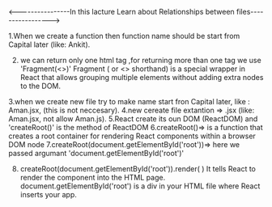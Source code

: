 <----------------In this lacture Learn about Relationships between files----------------->

1.When we create a function then function name should be start from Capital later (like: Ankit).

2. we can return only one html tag ,for returning more than one tag we use 'Fragment(<>)'
   Fragment ( or <> shorthand) is a special wrapper in React that allows grouping multiple elements without adding extra nodes to the DOM.

3.when we create new file try to make name start fron Capital later, like : Aman.jsx,  (this is not neccesary).
4.new cereate file extantion => .jsx (like: Aman.jsx, not allow Aman.js).
5.React create its oun DOM (ReactDOM) and 'createRoot()' is the method of ReactDOM
6.createRoot()=> is a function that creates a root container for rendering React components within a browser DOM node
7.createRoot(document.getElementById('root'))=> here we passed argumant 'document.getElementById('root')'

8. createRoot(document.getElementById('root')).render(
    <App />
)
It tells React to render the <App /> component into the HTML page.
document.getElementById('root') is a div in your HTML file where React inserts your app.